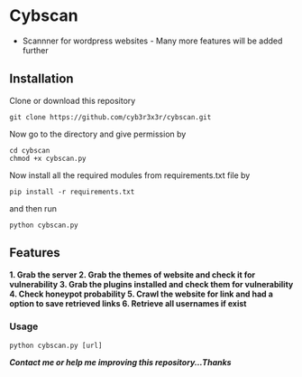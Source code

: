 # Cybscan
- Scannner for wordpress websites - 
Many more features will be added further
## Installation
Clone or download this repository
```
git clone https://github.com/cyb3r3x3r/cybscan.git
```
Now go to the directory and give permission by 
```
cd cybscan
chmod +x cybscan.py
```
Now install all the required modules from requirements.txt file by 
```
pip install -r requirements.txt
```
and then run
```
python cybscan.py
```
## Features
**1. Grab the server 
2. Grab the themes of website and check it for vulnerability
3. Grab the plugins installed and check them for vulnerability
4. Check honeypot probability
5. Crawl the website for link and had a option to save retrieved links
6. Retrieve all usernames if exist**

### Usage
```
python cybscan.py [url]
```

***Contact me or help me improving this repository...Thanks***
